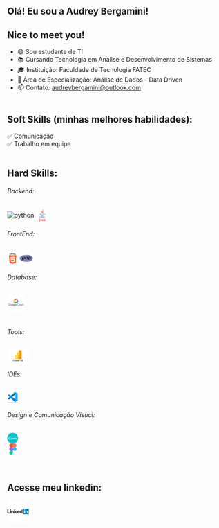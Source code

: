 
## Olá! Eu sou a Audrey Bergamini!
## Nice to meet you!

- 😄 Sou estudante de TI <br>
- 📚 Cursando Tecnologia em Análise e Desenvolvimento de Sistemas <br>
- 🎓 Instituição: Faculdade de Tecnologia FATEC <br>
- 🧙 Área de Especialização: Análise de Dados - Data Driven <br>
- 📫 Contato: audreybergamini@outlook.com <br><br>


<div>
<!--   <ahref="https://github.com/AudreyBergamine">
  <img heigh="180em" src="https://github-readme-stats.vercel.app/api?username=AudreyBergamine&show_icons=true&theme=dracula&include_all_commits=true&count_private=true"/> -->
</div>

## Soft Skills (minhas melhores habilidades): 
✅ Comunicação <br>
✅ Trabalho em equipe <br><br>
  
## Hard Skills: 
<div style="display: inline_block" align="left">
<h6>Backend: </h6>
<img align="center" alt="python" width="5%" src="https://cdn.jsdelivr.net/gh/devicons/devicon/icons/python/python-original.svg"/>    
<img align="center" alt="Java" width="6%" src="https://github.com/devicons/devicon/blob/v2.15.1/icons/java/java-original-wordmark.svg"/>  
</br>
  
<h6>FrontEnd: </h6>
<img align="center" alt="HTML5" width="5%" src="https://github.com/devicons/devicon/blob/v2.15.1/icons/html5/html5-original-wordmark.svg"/>
<img align="center" alt="PHP" width="6%" src="https://github.com/devicons/devicon/blob/v2.15.1/icons/php/php-original.svg"/>
</br>
  
<h6>Database: </h6> 
<img align="center" alt="GoogleCloud" width="8%" src="https://github.com/devicons/devicon/blob/master/icons/googlecloud/googlecloud-original-wordmark.svg"/>
</br></br>
  
<h6>Tools: </h6>
<img align="center" alt="PowerBI" width="10%" src="https://github.com/AudreyBergamine/AudreyBergamine/blob/main/Power-BI-Symbol.png"/>
</br>
  
<h6>IDEs: </h6>
<img align="center" alt="VSCode" width="5%" src="https://github.com/devicons/devicon/blob/master/icons/vscode/vscode-original-wordmark.svg"/>        
</br>

<h6>Design e Comunicação Visual: </h6>
<img align="center" alt="Canva" width="5%" src="https://github.com/devicons/devicon/blob/master/icons/canva/canva-original.svg"/> </br>
<img align="center" alt="Figma" width="5%" src="https://github.com/devicons/devicon/blob/master/icons/figma/figma-original.svg"/>
</div></br></br>

## Acesse meu linkedin:
<div style="display: inline_block" align="left">
<a href="https://www.linkedin.com/in/audreybergamini/" target="blank"><img align="center" alt="linkedin" width="10%" src="https://github.com/devicons/devicon/blob/master/icons/linkedin/linkedin-original-wordmark.svg"/>
</div>


